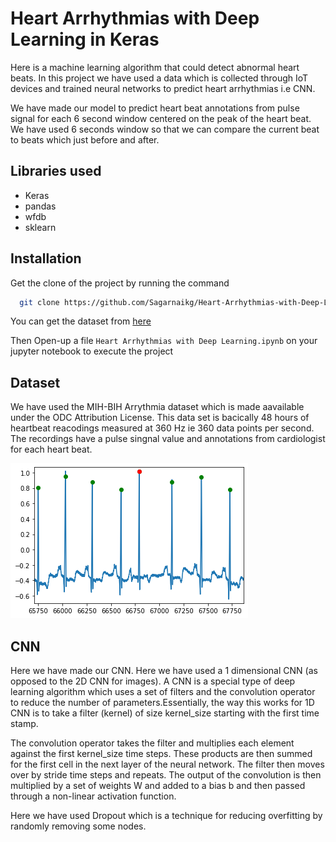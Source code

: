 
# Heart Arrhythmias with Deep Learning in Keras


Here is a machine learning algorithm that could detect abnormal heart beats. In this project we have used a data which is collected through IoT devices and trained neural networks to predict heart arrhythmias i.e CNN.

We have made our model to predict heart beat annotations from pulse signal for each 6 second window centered on the peak of the heart beat. We have used 6 seconds window so that we can compare the current beat to beats which just before and after. 


## Libraries used

- Keras
- pandas
- wfdb
- sklearn





  
## Installation 

Get the clone of the project by running the command

```bash 
  git clone https://github.com/Sagarnaikg/Heart-Arrhythmias-with-Deep-Learning-in-Keras
```

You can get the dataset from [here]("https://physionet.org/content/mitdb/1.0.0/")

Then Open-up a file `Heart Arrhythmias with Deep Learning.ipynb` on your jupyter notebook to execute the project
    


## Dataset

We have used the MIH-BIH Arrythmia dataset which is made aavailable under the ODC Attribution License. This data set is bacically 48 hours of heartbeat reacodings measured at 360 Hz ie 360 data points per second. The recordings have a pulse singnal value and annotations from cardiologist for each heart beat.

  

<img src="https://github.com/Sagarnaikg/Heart-Arrhythmias-with-Deep-Learning-in-Keras/blob/main/download.png"/>

  
## CNN
Here we have made our CNN. Here we have used a 1 dimensional CNN (as opposed to the 2D CNN for images). A CNN is a special type of deep learning algorithm which uses a set of filters and the convolution operator to reduce the number of parameters.Essentially, the way this works for 1D CNN is to take a filter (kernel) of size kernel_size starting with the first time stamp.

The convolution operator takes the filter and multiplies each element against the first kernel_size time steps. These products are then summed for the first cell in the next layer of the neural network. The filter then moves over by stride time steps and repeats. The output of the convolution is then multiplied by a set of weights W and added to a bias b and then passed through a non-linear activation function. 

Here we have used Dropout which is a technique for reducing overfitting by randomly removing some nodes.


